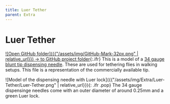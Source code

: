 ```yaml
---
title: Luer Tether
parent: Extra
---
```


# Luer Tether

[![Open GitHub folder]({{"/assets/img/GitHub-Mark-32px.png" | relative_url}}) → to GitHub project folder](https://github.com/reiserlab/Component-Design/tree/main/Extra/Luer-Tether){:.ifr}
This is a model of a [34 gauge blunt tip dispensing needle](https://amazon.com/dp/B01FI9GKL0). These are used for tethering flies in walking setups. This file is a representation of the commercially available tip.


![Model of the dispensing needle with Luer lock]({{"/assets/img/Extra/Luer-Tether/Luer-Tether.png" | relative_url}}){: .ifr .pop}
The 34 gauge dispensinge needles come with an outer diameter of around 0.25mm and a green Luer lock.